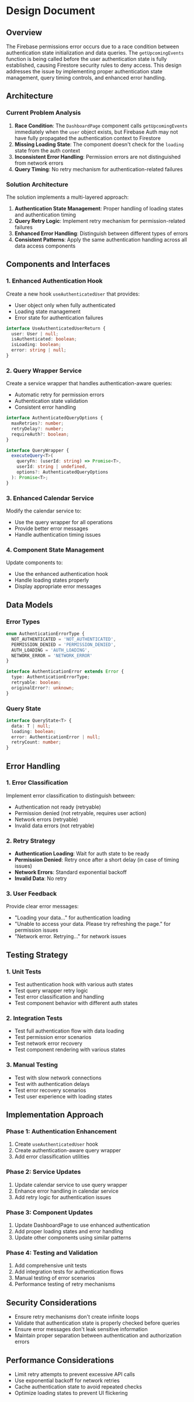 # Design Document

## Overview

The Firebase permissions error occurs due to a race condition between authentication state initialization and data queries. The `getUpcomingEvents` function is being called before the user authentication state is fully established, causing Firestore security rules to deny access. This design addresses the issue by implementing proper authentication state management, query timing controls, and enhanced error handling.

## Architecture

### Current Problem Analysis

1. **Race Condition**: The `DashboardPage` component calls `getUpcomingEvents` immediately when the `user` object exists, but Firebase Auth may not have fully propagated the authentication context to Firestore
2. **Missing Loading State**: The component doesn't check for the `loading` state from the auth context
3. **Inconsistent Error Handling**: Permission errors are not distinguished from network errors
4. **Query Timing**: No retry mechanism for authentication-related failures

### Solution Architecture

The solution implements a multi-layered approach:

1. **Authentication State Management**: Proper handling of loading states and authentication timing
2. **Query Retry Logic**: Implement retry mechanism for permission-related failures
3. **Enhanced Error Handling**: Distinguish between different types of errors
4. **Consistent Patterns**: Apply the same authentication handling across all data access components

## Components and Interfaces

### 1. Enhanced Authentication Hook

Create a new hook `useAuthenticatedUser` that provides:
- User object only when fully authenticated
- Loading state management
- Error state for authentication failures

```typescript
interface UseAuthenticatedUserReturn {
  user: User | null;
  isAuthenticated: boolean;
  isLoading: boolean;
  error: string | null;
}
```

### 2. Query Wrapper Service

Create a service wrapper that handles authentication-aware queries:
- Automatic retry for permission errors
- Authentication state validation
- Consistent error handling

```typescript
interface AuthenticatedQueryOptions {
  maxRetries?: number;
  retryDelay?: number;
  requireAuth?: boolean;
}

interface QueryWrapper {
  executeQuery<T>(
    queryFn: (userId: string) => Promise<T>,
    userId: string | undefined,
    options?: AuthenticatedQueryOptions
  ): Promise<T>;
}
```

### 3. Enhanced Calendar Service

Modify the calendar service to:
- Use the query wrapper for all operations
- Provide better error messages
- Handle authentication timing issues

### 4. Component State Management

Update components to:
- Use the enhanced authentication hook
- Handle loading states properly
- Display appropriate error messages

## Data Models

### Error Types

```typescript
enum AuthenticationErrorType {
  NOT_AUTHENTICATED = 'NOT_AUTHENTICATED',
  PERMISSION_DENIED = 'PERMISSION_DENIED',
  AUTH_LOADING = 'AUTH_LOADING',
  NETWORK_ERROR = 'NETWORK_ERROR'
}

interface AuthenticationError extends Error {
  type: AuthenticationErrorType;
  retryable: boolean;
  originalError?: unknown;
}
```

### Query State

```typescript
interface QueryState<T> {
  data: T | null;
  loading: boolean;
  error: AuthenticationError | null;
  retryCount: number;
}
```

## Error Handling

### 1. Error Classification

Implement error classification to distinguish between:
- Authentication not ready (retryable)
- Permission denied (not retryable, requires user action)
- Network errors (retryable)
- Invalid data errors (not retryable)

### 2. Retry Strategy

- **Authentication Loading**: Wait for auth state to be ready
- **Permission Denied**: Retry once after a short delay (in case of timing issues)
- **Network Errors**: Standard exponential backoff
- **Invalid Data**: No retry

### 3. User Feedback

Provide clear error messages:
- "Loading your data..." for authentication loading
- "Unable to access your data. Please try refreshing the page." for permission issues
- "Network error. Retrying..." for network issues

## Testing Strategy

### 1. Unit Tests

- Test authentication hook with various auth states
- Test query wrapper retry logic
- Test error classification and handling
- Test component behavior with different auth states

### 2. Integration Tests

- Test full authentication flow with data loading
- Test permission error scenarios
- Test network error recovery
- Test component rendering with various states

### 3. Manual Testing

- Test with slow network connections
- Test with authentication delays
- Test error recovery scenarios
- Test user experience with loading states

## Implementation Approach

### Phase 1: Authentication Enhancement
1. Create `useAuthenticatedUser` hook
2. Create authentication-aware query wrapper
3. Add error classification utilities

### Phase 2: Service Updates
1. Update calendar service to use query wrapper
2. Enhance error handling in calendar service
3. Add retry logic for authentication issues

### Phase 3: Component Updates
1. Update DashboardPage to use enhanced authentication
2. Add proper loading states and error handling
3. Update other components using similar patterns

### Phase 4: Testing and Validation
1. Add comprehensive unit tests
2. Add integration tests for authentication flows
3. Manual testing of error scenarios
4. Performance testing of retry mechanisms

## Security Considerations

- Ensure retry mechanisms don't create infinite loops
- Validate that authentication state is properly checked before queries
- Ensure error messages don't leak sensitive information
- Maintain proper separation between authentication and authorization errors

## Performance Considerations

- Limit retry attempts to prevent excessive API calls
- Use exponential backoff for network retries
- Cache authentication state to avoid repeated checks
- Optimize loading states to prevent UI flickering